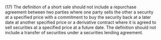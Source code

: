(17) The definition of a short sale should not include a repurchase agreement between two parties where one party sells the other a security at a specified price with a commitment to buy the security back at a later date at another specified price or a derivative contract where it is agreed to sell securities at a specified price at a future date. The definition should not include a transfer of securities under a securities lending agreement.